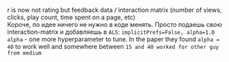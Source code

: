 r is now not rating but feedback data / interaction matrix (number of views, clicks, play count, time spent on a page, etc)  
Короче, по идее ничего не нужно в коде менять. Просто подаешь свою interaction-matrix и добавляешь в `ALS`: `implicitPrefs=False, alpha=1.0`  
`alpha` - one more hyperparameter to tune. In the paper they found `alpha = 40` to work well and somewhere between `15 and 40 worked for other guy from medium`
